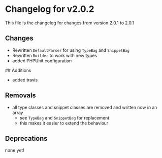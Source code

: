 # Changelog for v2.0.2

This file is the changelog for changes from version 2.0.1 to 2.0.1

## Changes
* Rewritten `DefaultParser` for using `TypeBag` and `SnippetBag`
* Rewritten `Builder` to work with new types
* added PHPUnit configuration

## Additions
* added travis

## Removals
* all type classes and snippet classes are removed and written now in an array
    * see `TypeBag` and `SnippetBag` for replacement
    * this makes it easier to extend the behaviour
    
## Deprecations
none yet!
